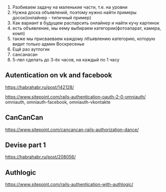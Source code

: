 1. Разбиваем задачу на маленькие части, т.е. на уровни 
2. Нужна доска объявлений, поэтому нужно найти примеры досок(онлайнер - типичный пример)
4. Как вариант в будущем распарсить онлайнер и найти кучу картинок
5. есть объявление, мы еему выбираем категории(фотоапарат, камера, комп)
6. также мы присваеваем каждому лбъявлению категорию, которую видит только админ
Воскресенье 
1. Ещё раз аутлогик
2. сансанасан
3. 5-лвл сделать
до 3-ёх часов, на каждый по 1 часу

## Autentication on vk and facebook 

https://habrahabr.ru/post/142128/

https://www.sitepoint.com/rails-authentication-oauth-2-0-omniauth/
omniauth, omniauth-facebook, omniauth-vkontakte
## CanCanCan

https://www.sitepoint.com/cancancan-rails-authorization-dance/


## Devise part 1
https://habrahabr.ru/post/208056/
## Authlogic
https://www.sitepoint.com/rails-authentication-with-authlogic/
